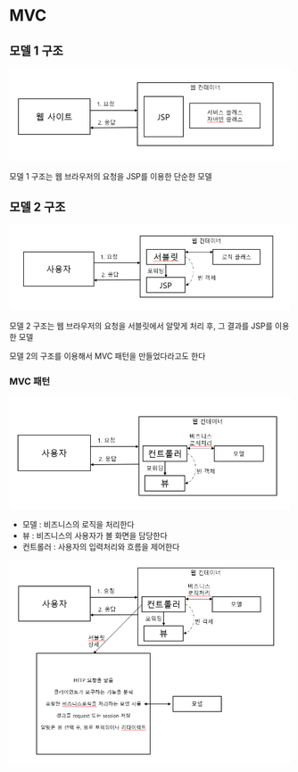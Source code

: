 # MVC

## 모델 1 구조

<img src="https://github.com/Geol2/Today-I-Learned/blob/main/JSP/images/model-1.png" />

모델 1 구조는 웹 브라우저의 요청을 JSP를 이용한 단순한 모델

## 모델 2 구조

<img src="https://github.com/Geol2/Today-I-Learned/blob/main/JSP/images/model-2.png" />

모델 2 구조는 웹 브라우저의 요청을 서블릿에서 알맞게 처리 후, 그 결과를 JSP를 이용한 모델

모델 2의 구조를 이용해서 MVC 패턴을 만들었다라고도 한다

### MVC 패턴

<img src="https://github.com/Geol2/Today-I-Learned/blob/main/JSP/images/model-mvc.png" />

- 모델 : 비즈니스의 로직을 처리한다
- 뷰 : 비즈니스의 사용자가 볼 화면을 담당한다
- 컨트롤러 : 사용자의 입력처리와 흐름을 제어한다

<img src="https://github.com/Geol2/Today-I-Learned/blob/main/JSP/images/model-mvc-controller.png" />

